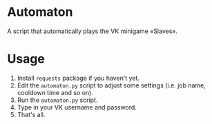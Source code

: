 # Automaton
A script that automatically plays the VK minigame «Slaves».

# Usage
1. Install `requests` package if you haven't yet.
2. Edit the `automaton.py` script to adjust some settings (i.e. job name, cooldown time and so on).
3. Run the `automaton.py` script.
4. Type in your VK username and password.
5. That's all.


